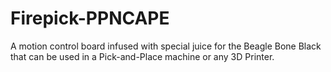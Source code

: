 Firepick-PPNCAPE
================

A motion control board infused with special juice for the Beagle Bone Black that can be used in a Pick-and-Place machine or any 3D Printer. 
